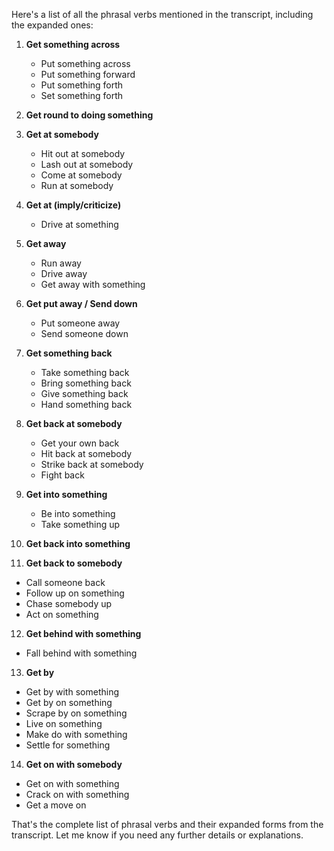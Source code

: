 Here's a list of all the phrasal verbs mentioned in the transcript, including the expanded ones:

1. **Get something across**
    
    - Put something across
    - Put something forward
    - Put something forth
    - Set something forth
2. **Get round to doing something**
    
3. **Get at somebody**
    
    - Hit out at somebody
    - Lash out at somebody
    - Come at somebody
    - Run at somebody
4. **Get at (imply/criticize)**
    
    - Drive at something
5. **Get away**
    
    - Run away
    - Drive away
    - Get away with something
6. **Get put away / Send down**
    
    - Put someone away
    - Send someone down
7. **Get something back**
    
    - Take something back
    - Bring something back
    - Give something back
    - Hand something back
8. **Get back at somebody**
    
    - Get your own back
    - Hit back at somebody
    - Strike back at somebody
    - Fight back
9. **Get into something**
    
    - Be into something
    - Take something up
10. **Get back into something**
    
11. **Get back to somebody**
    

- Call someone back
- Follow up on something
- Chase somebody up
- Act on something

12. **Get behind with something**

- Fall behind with something

13. **Get by**

- Get by with something
- Get by on something
- Scrape by on something
- Live on something
- Make do with something
- Settle for something

14. **Get on with somebody**

- Get on with something
- Crack on with something
- Get a move on

That's the complete list of phrasal verbs and their expanded forms from the transcript. Let me know if you need any further details or explanations.